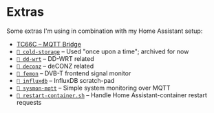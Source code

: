 # Extras

Some extras I'm using in combination with my Home Assistant setup:

- [TC66C – MQTT Bridge](https://github.com/thijsputman/tc66c-mqtt)
- [`📁 cold-storage`](./cold-storage/README.md) – Used "once upon a time";
  archived for now
- [`📁 dd-wrt`](./dd-wrt/README.md) – DD-WRT related
- [`📁 deconz`](./deconz/README.md) – deCONZ related
- [`📁 femon`](./femon/README.md) – DVB-T frontend signal monitor
- [`📁 influxdb`](./influxdb/README.md) – InfluxDB scratch-pad
- [`📁 sysmon-mqtt`](./sysmon-mqtt/README.md) – Simple system monitoring over
  MQTT
- [`📄 restart-container.sh`](./restart-container.sh) – Handle Home
  Assistant-container restart requests
